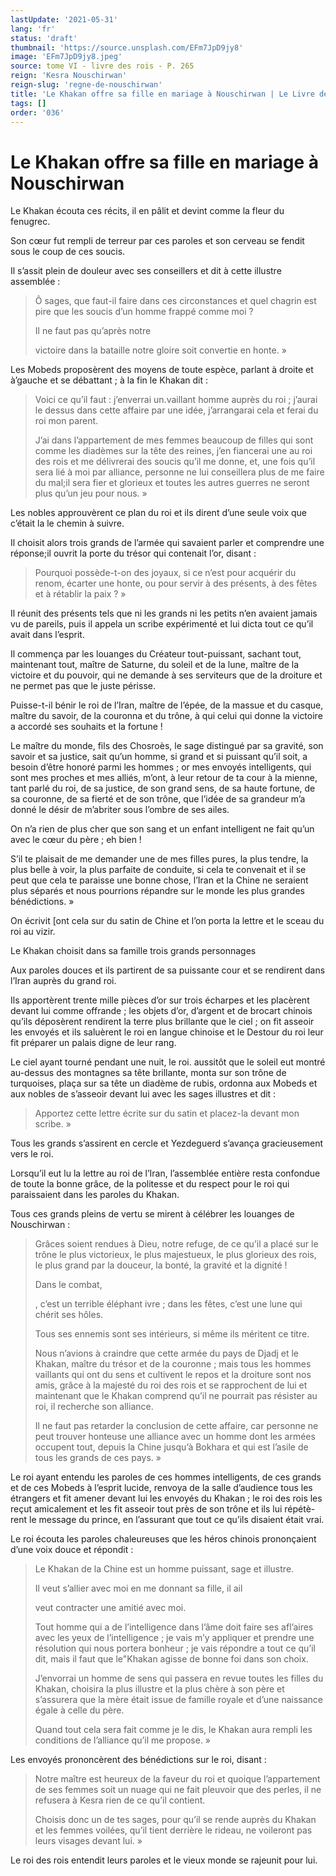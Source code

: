 ```yaml
---
lastUpdate: '2021-05-31'
lang: 'fr'
status: 'draft'
thumbnail: 'https://source.unsplash.com/EFm7JpD9jy8'
image: 'EFm7JpD9jy8.jpeg'
source: tome VI - livre des rois - P. 265
reign: 'Kesra Nouschirwan'
reign-slug: 'regne-de-nouschirwan'
title: 'Le Khakan offre sa fille en mariage à Nouschirwan | Le Livre des Rois | Shâhnâmeh'
tags: []
order: '036'
---
```


<!-- LTeX: language=fr -->

# Le Khakan offre sa fille en mariage à Nouschirwan

Le Khakan écouta ces récits, il en pâlit et devint comme la fleur du fenugrec.

Son cœur fut rempli de terreur par ces paroles et son cerveau se fendit sous le coup de ces soucis.

Il s’assit plein de douleur avec ses conseillers et dit à cette illustre assemblée :

> Ô sages, que faut-il faire dans ces circonstances et quel chagrin est pire que les soucis d’un homme frappé comme moi ?
>
> Il ne faut pas qu’après notre
>
> victoire dans la bataille notre gloire soit convertie en honte. »

Les Mobeds proposèrent des moyens de toute espèce, parlant à droite et à’gauche et se débattant ; à la fin le Khakan dit :

> Voici ce qu’il faut : j’enverrai un.vaillant homme auprès du roi ; j’aurai le dessus dans cette affaire par une idée, j’arrangarai cela et ferai du roi mon parent.
>
> J’ai dans l’appartement de mes femmes beaucoup de filles qui sont comme les diadèmes sur la tête des reines, j’en fiancerai une au roi des rois et me délivrerai des soucis qu’il me donne, et, une fois qu’il sera lié à moi par alliance, personne ne lui conseillera plus de me faire du mal;il sera fier et glorieux et toutes les autres guerres ne seront plus qu’un jeu pour nous. »

Les nobles approuvèrent ce plan du roi et ils dirent d’une seule voix que c’était la le chemin à suivre.

Il choisit alors trois grands de l’armée qui savaient parler et comprendre une réponse;il ouvrit la porte du trésor qui contenait l’or, disant :

> Pourquoi possède-t-on des joyaux, si ce n’est pour acquérir du renom, écarter une honte, ou pour servir à des présents, à des fêtes et à rétablir la paix ? »

Il réunit des présents tels que ni les grands ni les petits n’en avaient jamais vu de pareils, puis il appela un scribe expérimenté et lui dicta tout ce qu’il avait dans l’esprit.

Il commença par les louanges du Créateur tout-puissant, sachant tout, maintenant tout, maître de Saturne, du soleil et de la lune, maître de la victoire et du pouvoir, qui ne demande à ses serviteurs que de la droiture et ne permet pas que le juste périsse.

Puisse-t-il bénir le roi de l’Iran, maître de l’épée, de la massue et du casque, maître du savoir, de la couronna et du trône, à qui celui qui donne la victoire a accordé ses souhaits et la fortune !

Le maître du monde, fils des Chosroès, le sage distingué par sa gravité, son savoir et sa justice, sait qu’un homme, si grand et si puissant qu’il soit, a besoin d’être honoré parmi les hommes ; or mes envoyés intelligents, qui sont mes proches et mes alliés, m’ont, à leur retour de ta cour à la mienne, tant parlé du roi, de sa justice, de son grand sens, de sa haute fortune, de sa couronne, de sa fierté et de son trône, que l’idée de sa grandeur m’a donné le désir de m’abriter sous l’ombre de ses ailes.

On n’a rien de plus cher que son sang et un enfant intelligent ne fait qu’un avec le cœur du père ; eh bien !

S’il te plaisait de me demander une de mes filles pures, la plus tendre, la plus belle à voir, la plus parfaite de conduite, si cela te convenait et il se peut que cela te paraisse une bonne chose, l’Iran et la Chine ne seraient plus séparés et nous pourrions répandre sur le monde les plus grandes bénédictions. »

On écrivit [ont cela sur du satin de Chine et l’on porta la lettre et le sceau du roi au vizir.

Le Khakan choisit dans sa famille trois grands personnages

Aux paroles douces et ils partirent de sa puissante cour et se rendirent dans l’Iran auprès du grand roi.

Ils apportèrent trente mille pièces d’or sur trois écharpes et les placèrent devant lui comme offrande ; les objets d’or, d’argent et de brocart chinois qu’ils déposèrent rendirent la terre plus brillante que le ciel ; on fit asseoir les envoyés et ils saluèrent le roi en langue chinoise et le Destour du roi leur fit préparer un palais digne de leur rang.

Le ciel ayant tourné pendant une nuit, le roi. aussitôt que le soleil eut montré au-dessus des montagnes sa tête brillante, monta sur son trône de turquoises, plaça sur sa tête un diadème de rubis, ordonna aux Mobeds et aux nobles de s’asseoir devant lui avec les sages illustres et dit :

> Apportez cette lettre écrite sur du satin et placez-la devant mon scribe. »

Tous les grands s’assirent en cercle et Yezdeguerd s’avança gracieusement vers le roi.

Lorsqu’il eut lu la lettre au roi de l’Iran, l’assemblée entière resta confondue de toute la bonne grâce, de la politesse et du respect pour le roi qui paraissaient dans les paroles du Khakan.

Tous ces grands pleins de vertu se mirent à célébrer les louanges de Nouschirwan :

> Grâces soient rendues à Dieu, notre refuge, de ce qu’il a placé sur le trône le plus victorieux, le plus majestueux, le plus glorieux des rois, le plus grand par la douceur, la bonté, la gravité et la dignité !
>
> Dans le combat,
>
>, c’est un terrible éléphant ivre ; dans les fêtes, c’est une lune qui chérit ses hôles.
>
> Tous ses ennemis sont ses intérieurs, si même ils méritent ce titre.
>
> Nous n’avions à craindre que cette armée du pays de Djadj et le Khakan, maître du trésor et de la couronne ; mais tous les hommes vaillants qui ont du sens et cultivent le repos et la droiture sont nos amis, grâce à la majesté du roi des rois et se rapprochent de lui et maintenant que le Khakan comprend qu’il ne pourrait pas résister au roi, il recherche son alliance.
>
> Il ne faut pas retarder la conclusion de cette affaire, car personne ne peut trouver honteuse une alliance avec un homme dont les armées occupent tout, depuis la Chine jusqu’à Bokhara et qui est l’asile de tous les grands de ces pays. »

Le roi ayant entendu les paroles de ces hommes intelligents, de ces grands et de ces Mobeds à l’esprit lucide, renvoya de la salle d’audience tous les étrangers et fit amener devant lui les envoyés du Khakan ; le roi des rois les reçut amicalement et les fit asseoir tout près de son trône et ils lui répétè-
rent le message du prince, en l’assurant que tout ce qu’ils disaient était vrai.

Le roi écouta les paroles chaleureuses que les héros chinois prononçaient d’une voix douce et répondit :

> Le Khakan de la Chine est un homme puissant, sage et illustre.
>
> Il veut s’allier avec moi en me donnant sa fille, il ail
>
> veut contracter une amitié avec moi.
>
> Tout homme qui a de l’intelligence dans l’âme doit faire ses afl’aires avec les yeux de l’intelligence ; je vais m’y appliquer et prendre une résolution qui nous portera bonheur ; je vais répondre a tout ce qu’il dit, mais il faut que le"Khakan agisse de bonne foi dans son choix.
>
> J’envorrai un homme de sens qui passera en revue toutes les filles du Khakan, choisira la plus illustre et la plus chère à son père et s’assurera que la mère était issue de famille royale et d’une naissance égale à celle du père.
>
> Quand tout cela sera fait comme je le dis, le Khakan aura rempli les conditions de l’alliance qu’il me propose. »

Les envoyés prononcèrent des bénédictions sur le roi, disant :

> Notre maître est heureux de la faveur du roi et quoique l’appartement de ses femmes soit un nuage qui ne fait pleuvoir que des perles, il ne refusera à Kesra rien de ce qu’il contient.
>
> Choisis donc un de tes sages, pour qu’il se rende auprès du Khakan et les femmes voilées, qu’il tient derrière le rideau, ne voileront pas leurs visages devant lui. »

Le roi des rois entendit leurs paroles et le vieux monde se rajeunit pour lui.
